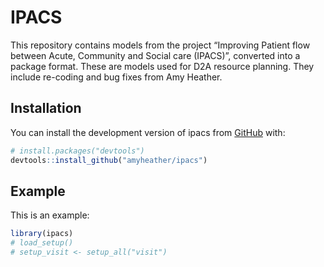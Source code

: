 
<!-- README.md is generated from README.Rmd. Please edit that file -->

# IPACS

<!-- badges: start -->
<!-- badges: end -->

This repository contains models from the project “Improving Patient flow
between Acute, Community and Social care (IPACS)”, converted into a
package format. These are models used for D2A resource planning. They
include re-coding and bug fixes from Amy Heather.

## Installation

You can install the development version of ipacs from
[GitHub](https://github.com/) with:

``` r
# install.packages("devtools")
devtools::install_github("amyheather/ipacs")
```

## Example

This is an example:

``` r
library(ipacs)
# load_setup()
# setup_visit <- setup_all("visit")
```
